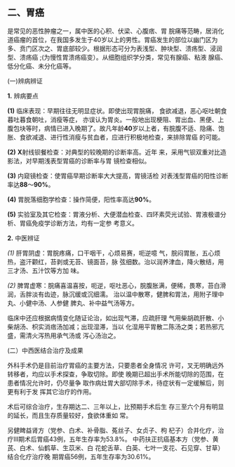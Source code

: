 ##   二、胃癌 

 是常见的恶性肿瘤之一，属中医的心积、伏梁、心腹痞、胃 脘痛等范畴，居消化道癌瘤的首位，在我国多发生于40岁以上的男性。胃癌发生的部位以幽门区为多、贲门区次之、胃底部较少。根据形态可分为表浅型、肿块型、溃疡型、浸润型、溃疡癌 ;(为慢性胃溃疡癌变）。从细胞组织学分类，常见有腺癌、粘液 腺癌、低分化癌、未分化癌等。

  (一)辨病辨证 

 **1.**    辨病要点

  **(1)**    临床表现：早期往往无明显症状。即使出现胃脘痛， 食欲减退，恶心呕吐朝食暮吐暮食朝吐，消瘦等症， 亦误认为胃炎。一般地出现梗阻、胃出血、黑便、上腹包块等时，病情已进入晚期了。故凡年龄**40**岁以上者，有脘腹不适、隐痛、饱胀、食欲减退、进行性消瘦与贫血者，应进行积极地检查，来排除胃癌 的可能。

  **(2)**    **X**射线钡餐检查：对典型的较晚期的诊断率高。近年  来，采用气钡双重对比造影法，对早期浅表型胃癌的诊断率与胃 镜检查相似。

  **(3)**    内窥镜检查：使胃癌早期诊断率大大提高，胃镜活检 对表浅型胃癌的阳性诊断率达**88**〜**90%**。

  **(4)**      胃脱落细胞学检查：操作简便，阳性率高达**90%**。

  **(5)**      实验室及其它检查：胃液分析、大便潜血检查、四环素荧光试验、胃液极谱分析、胃癌免疫学诊断方法，均有一定参 考意义。          

  **2.**    中医辨证 

 *(1)*    肝胃阴虚：胃脘疼痛，口干咽干，心烦易赛，呃逆噫  气，脘闷胃胀，五心烦热，盗汗颧红，苔剥或无苔、镜面苔，脉  弦细数。治以润养津血，降火散结，用三才汤、五汁饮等方加 味。 

  *(2)*    脾胃虚寒：脘痛喜温喜按，呃逆，呕吐恶心，脘腹胀满，便稀，畏寒，苔白滑润，舌胖淡有齿迹，脉沉缓或沉细濡。 治以温中散寒，健脾和胃法，用附子理中丸、小健中汤、人参健 脾丸、补中益气汤等方。

  临床中还应根据病情变化随证论治，如出现气滞，应疏肝理  气用柴胡疏肝散、小柴胡汤、枳实消痞汤加减；出现湿滞，当以 化湿用平胃散二陈汤之类；若热邪亢盛，需清火泻热用承气汤或 泻心汤治之。

  (二）中西医结合治疗及成果

  外科手术仍是目前治疗胃癌的主要方法，只要患者全身情况  许可，叉无明确远外转移者，均应以手术探查，争取切除。即使 晚期已超出手术所能切除的范围，在患者情况允许时，仍尽量争 取作病灶胃大部切除手术，待症状有一定缓解后，则更有利于发  挥其它治疗的作用。 

 术后可综合治疗，生存期达二、三年以上，比预期手术后生  存三至六个月有明显的延长，而且生存质量较好，食欲体重如 常。  

另健睥益肾方（党参、白术、补骨脂、菟丝子、女贞子、枸  杞子）合并化疗，治疗III期术后胃癌43例，五年生存率为53.8%。 中药扶正抗癌基本方（党参、黄芪、白术、仙鹤草、生苡米、白 花蛇舌草、白英、七叶一支花、石见穿、甘草）结合化疗治疗晚  期胃癌56例，五年生存率为30.61%。  

